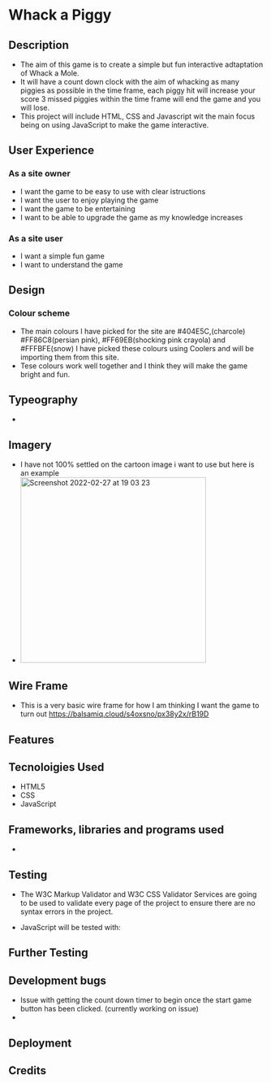 # Whack a Piggy #

## Description ##
- The aim of this game is to create a simple but fun interactive adtaptation of Whack a Mole. 
- It will have a count down clock with the aim of whacking as many piggies as possible in the time frame, each piggy hit will increase your score 3 missed piggies within the time frame will end the game and you will lose. 
- This project will include HTML, CSS and Javascript wit the main focus being on using JavaScript to make the game interactive. 

## User Experience ##
### As a site owner ####
- I want the game to be easy to use with clear istructions 
- I want the user to enjoy playing the game 
- I want the game to be entertaining
- I want to be able to upgrade the game as my knowledge increases

### As a site user ###
- I want a simple fun game 
- I want to understand the game 

## Design ## 
### Colour scheme ###
- The main colours I have picked for the site are #404E5C,(charcole) #FF86C8(persian pink), #FF69EB(shocking pink crayola) and #FFFBFE(snow) I have picked these colours using Coolers and will be importing them from this site. 
- Tese colours work well together and I think they will make the game bright and fun. 

## Typeography ##
-

## Imagery ## 
- I have not 100% settled on the cartoon image i want to use but here is an example 
- <img width="365" alt="Screenshot 2022-02-27 at 19 03 23" src="https://user-images.githubusercontent.com/95246821/155896115-66bab030-8384-4159-aba3-f88170f3adb4.png">

## Wire Frame ##
- This is a very basic wire frame for how I am thinking I want the game to turn out https://balsamiq.cloud/s4oxsno/px38y2x/rB19D

## Features ##

## Tecnoloigies Used ##
- HTML5 
- CSS
- JavaScript 

## Frameworks, libraries and programs used ##
-

## Testing ##
- The W3C Markup Validator and W3C CSS Validator Services are going to be used to validate every page of the project to ensure there are no syntax errors in the project.

- JavaScript will be tested with: 

## Further Testing ##

## Development bugs ##
- Issue with getting the count down timer to begin once the start game button has been clicked. (currently working on issue)
- 

## Deployment ##

## Credits ##


